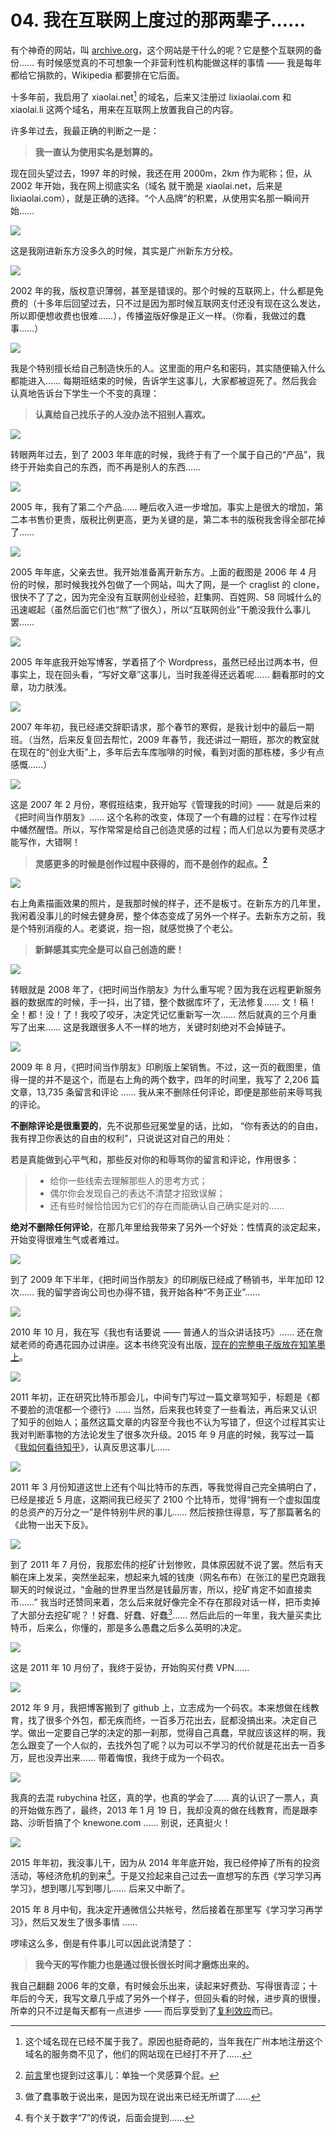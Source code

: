 # 04. 我在互联网上度过的那两辈子……

有个神奇的网站，叫 [archive.org](http://archive.org)，这个网站是干什么的呢？它是整个互联网的备份…… 有时候感觉真的不可想象一个非营利性机构能做这样的事情 —— 我是每年都给它捐款的，Wikipedia 都要排在它后面。

十多年前，我启用了 xiaolai.net[^1] 的域名，后来又注册过 lixiaolai.com 和 xiaolai.li 这两个域名，用来在互联网上放置我自己的内容。

许多年过去，我最正确的判断之一是：

> **我一直认为使用实名是划算的。**

现在回头望过去，1997 年的时候，我还在用 2000m，2km 作为昵称；但，从 2002 年开始，我在网上彻底实名（域名 就干脆是 xiaolai.net，后来是 lixiaolai.com），就是正确的选择。“个人品牌”的积累，从使用实名那一瞬间开始……

![](images/A04-01.jpg)

这是我刚进新东方没多久的时候，其实是广州新东方分校。

![](images/A04-02.jpg)

2002 年的我，版权意识薄弱，甚至是错误的。那个时候的互联网上，什么都是免费的（十多年后回望过去，只不过是因为那时候互联网支付还没有现在这么发达，所以即便想收费也很难……），传播盗版好像是正义一样。（你看，我做过的蠢事……）

![](images/A04-03.jpg)

我是个特别擅长给自己制造快乐的人。这里面的用户名和密码，其实随便输入什么都能进入…… 每期班结束的时候，告诉学生这事儿，大家都被逗死了。然后我会认真地告诉台下学生一个不变的真理：

> **认真给自己找乐子的人没办法不招别人喜欢。**

![](images/A04-04.jpg)

转眼两年过去，到了 2003 年年底的时候，我终于有了一个属于自己的“产品”，我终于开始卖自己的东西，而不再是别人的东西……

![](images/A04-05.jpg)

2005 年，我有了第二个产品…… 睡后收入进一步增加。事实上是很大的增加，第二本书售价更贵，版税比例更高，更为关键的是，第二本书的版税我舍得全部花掉了……

![](images/A04-06.jpg)

2005 年年底，父亲去世。我开始准备离开新东方。上面的截图是 2006 年 4 月份的时候，那时候我找外包做了一个网站，叫大了网，是一个 craglist 的 clone，很快不了了之，因为完全没有互联网创业经验，赶集网、百姓网、58 同城什么的迅速崛起（虽然后面它们也“熬”了很久），所以“互联网创业”干脆没我什么事儿罢……

![](images/A04-07.jpg)

2005 年年底我开始写博客，学着搭了个 Wordpress，虽然已经出过两本书，但事实上，现在回头看，“写好文章”这事儿，当时我差得还远着呢…… 翻看那时的文章，功力肤浅。

![](images/A04-08.jpg)

2007 年年初，我已经递交辞职请求，那个春节的寒假，是我计划中的最后一期班。（当然，后来反复回去帮忙，2009 年春节，我还讲过一期班，那次的教室就在现在的“创业大街”上，多年后去车库咖啡的时候，看到对面的那栋楼，多少有点感慨……）

![](images/A04-09.jpg)

这是 2007 年 2 月份，寒假班结束，我开始写《管理我的时间》—— 就是后来的《把时间当作朋友》…… 这个名称的改变，体现了一个有趣的过程：在写作过程中幡然醒悟。所以，写作常常是给自己创造灵感的过程；而人们总以为要有灵感才能写作，大错啊！

> **灵感更多的时候是创作过程中获得的，而不是创作的起点。[^2]**

![](images/A04-10.jpg)

右上角素描画效果的照片，是我那时候的样子，还不是板寸。在新东方的几年里，我闲着没事儿的时候去健身房，整个体态变成了另外一个样子。去新东方之前，我是个特别消瘦的人。老婆说，抱一抱，就感觉换了个老公。

> **新鲜感其实完全是可以自己创造的麽！**

![](images/A04-11.jpg)

转眼就是 2008 年了，《把时间当作朋友》为什么重写呢？因为我在远程更新服务器的数据库的时候，手一抖，出了错，整个数据库坏了，无法修复…… 文！稿！全！都！没！了！我咬了咬牙，决定凭记忆重新写一次…… 然后就真的三个月重写了出来…… 这是我跟很多人不一样的地方，关键时刻绝对不会掉链子。

![](images/A04-12.jpg)

2009 年 8 月，《把时间当作朋友》印刷版上架销售。不过，这一页的截图里，值得一提的并不是这个，而是右上角的两个数字，四年的时间里，我写了 2,206 篇文章，13,735 条留言和评论 …… 我从来不删除任何评论，即便是那些前来辱骂我的评论。

**不删除评论是很重要的**，先不说那些冠冕堂皇的话，比如， “你有表达的的自由，我有捍卫你表达的自由的权利”，只说说这对自己的用处：

若是真能做到心平气和，那些反对你的和辱骂你的留言和评论，作用很多：

> - 给你一些线索去理解那些人的思考方式；
> - 偶尔你会发现自己的表达不清楚才招致误解；
> - 还有些时候恰恰因为它们的存在而能确认自己确实是对的……

**绝对不删除任何评论**，在那几年里给我带来了另外一个好处：性情真的淡定起来，开始变得很难生气或者难过。

![](images/A04-13.jpg)

到了 2009 年下半年，《把时间当作朋友》的印刷版已经成了畅销书，半年加印 12 次…… 我的留学咨询公司也办得不错，我开始各种“不务正业”……

![](images/A04-14.jpg)

2010 年 10 月，我在写《我也有话要说 —— 普通人的当众讲话技巧》…… 还在詹斌老师的奇遇花园办过讲座。这本书终究没有出版，[现在的完整电子版放在知笔墨上](http://t.cn/RU1Cwva)。

![](images/A04-15.jpg)

2011 年初，正在研究比特币那会儿，中间专门写过一篇文章骂知乎，标题是《都不要脸的流氓都一个德行》…… 当然，后来我也转变了一些看法，再后来又认识了知乎的创始人；虽然这篇文章的内容至今我也不认为写错了，但这个过程其实让我对判断事物的方法论发生了很多次升级。2015 年 9 月底的时候，我写过一篇《[我如何看待知乎](http://t.cn/RGb8hPg)》，认真反思这事儿……

![](images/A04-16.jpg)

2011 年 3 月份知道这世上还有个叫比特币的东西，等我觉得自己完全搞明白了，已经是接近 5 月底，这期间我已经买了 2100 个比特币，觉得“拥有一个虚拟国度的总资产的万分之一”是件特别牛屄的事儿…… 然后按捺住得意，写了那篇著名的《此物一出天下反》。

![](images/A04-17.jpg)

到了 2011 年 7 月份，我那宏伟的挖矿计划惨败，具体原因就不说了罢。然后有天躺在床上发呆，突然坐起来，想起来九城的钱庚（网名布布）在张江的星巴克跟我聊天的时候说过，“金融的世界里当然是钱最厉害，所以，挖矿肯定不如直接卖币……” 我当时还赞同来着，怎么后来就好像完全不存在那段对话一样，把币卖掉了大部分去挖矿呢？！好蠢、好蠢、好蠢[^3]…… 然后此后的一年里，我大量买卖比特币，后来么，你懂的，那是多么愚蠢之后多么英明的决定。

![](images/A04-18.jpg)

这是 2011 年 10 月份了，我终于妥协，开始购买付费 VPN……

![](images/A04-19.jpg)

2012 年 9 月，我把博客搬到了 github 上，立志成为一个码农。本来想做在线教育，找了很多个外包，都无疾而终，一百多万花出去，屁都没搞出来。决定自己学。做出一定要自己学的决定的那一刹那，觉得自己真蠢，早就应该这样的啊，我怎么跟变了一个人似的，去找外包了呢？以为可以不学习的代价就是花出去一百多万，屁也没弄出来…… 带着悔恨，我终于成为一个码农。

![](images/A04-20.jpg)

我真的去混 rubychina 社区，真的学，也真的学会了…… 真的认识了一票人，真的开始做东西了，最终，2013 年 1 月 19 日，我却没真的做在线教育，而是跟李路、沙昕哲搞了个 knewone.com …… 别说，还真挺火！

![](images/A04-21.jpg)

2015 年年初，我没事儿干，因为从 2014 年年底开始，我已经停掉了所有的投资活动，等经济危机的到来[^4]。于是又捡起来自己过去一直想写的东西《学习学习再学习》，想到哪儿写到哪儿…… 后来又中断了。

2015 年 8 月中旬，我决定开通微信公共帐号，然后接着在那里写《学习学习再学习》，然后又发生了很多事情 ……

啰嗦这么多，倒是有件事儿可以因此说清楚了：

> **我今天的写作能力也是通过很长很长时间才磨炼出来的。**

我自己翻翻 2006 年的文章，有时候会乐出来，读起来好费劲、写得很青涩；十年后的今天，我写文章几乎成了另外一个样子，但回头看的时候，进步真的很慢，所幸的只不过是每天都有一点进步 —— 而后享受到了[复利效应](A01.md)而已。


[^1]: 这个域名现在已经不属于我了。原因也挺奇葩的，当年我在广州本地注册这个域名的服务商不见了，他们的网站现在已经打不开了……
[^2]: [前言](README.md)里也提到过这事儿：单独一个灵感算个屁。
[^3]: 做了蠢事敢于说出来，是因为现在说出来已经无所谓了……
[^4]: 有个关于数字“7”的传说，后面会提到……